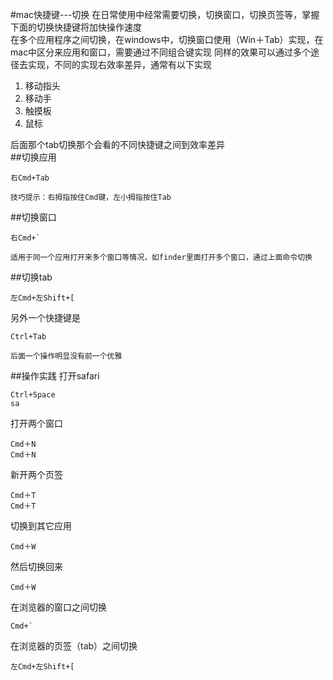 #mac快捷键---切换
在日常使用中经常需要切换，切换窗口，切换页签等，掌握下面的切换快捷键将加快操作速度<br>
在多个应用程序之间切换，在windows中，切换窗口使用（Win＋Tab）实现，在mac中区分来应用和窗口，需要通过不同组合键实现
同样的效果可以通过多个途径去实现，不同的实现右效率差异，通常有以下实现

1. 移动指头
1. 移动手
1. 触摸板
1. 鼠标

后面那个tab切换那个会看的不同快捷键之间到效率差异<br>
##切换应用
```
右Cmd+Tab
```
    技巧提示：右拇指按住Cmd键，左小拇指按住Tab
##切换窗口
```
右Cmd+`
```
    适用于同一个应用打开来多个窗口等情况，如finder里面打开多个窗口，通过上面命令切换
##切换tab
```
左Cmd+左Shift+[
```
另外一个快捷键是
```
Ctrl+Tab
```
    后面一个操作明显没有前一个优雅

##操作实践
打开safari
```
Ctrl+Space
sa
```
打开两个窗口
```
Cmd＋N
Cmd＋N
```
新开两个页签
```
Cmd＋T
Cmd＋T
```
切换到其它应用
```
Cmd＋W
```
然后切换回来
```
Cmd＋W
```
在浏览器的窗口之间切换
```
Cmd+`
```
在浏览器的页签（tab）之间切换
```
左Cmd+左Shift+[
```
